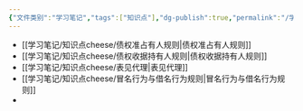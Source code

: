 ```yaml
---
{"文件类别":"学习笔记","tags":["知识点"],"dg-publish":true,"permalink":"/学习笔记/知识点cheese/基于信赖保护原则的归属规范/","dgPassFrontmatter":true,"created":"2024-07-30T12:11:00.338+08:00","updated":"2024-09-11T12:08:03.223+08:00"}
---
```


- [[学习笔记/知识点cheese/债权准占有人规则\|债权准占有人规则]]
- [[学习笔记/知识点cheese/债权收据持有人规则\|债权收据持有人规则]]
- [[学习笔记/知识点cheese/表见代理\|表见代理]]
- [[学习笔记/知识点cheese/冒名行为与借名行为规则\|冒名行为与借名行为规则]]
- 